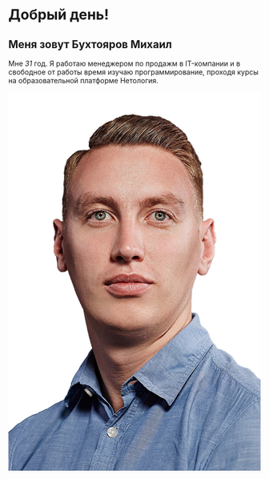# Добрый день!
## Меня зовут **Бухтояров Михаил**
Мне *31* год.
Я работаю менеджером по продажм в IT-компании и в свободное от работы время изучаю программирование, проходя курсы на образовательной платформе Нетология.

![Фото](sd0ZZBkfDLg3332.jpg)
